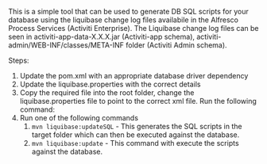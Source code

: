 This is a simple tool that can be used to generate DB SQL scripts for your database using the liquibase change log files availabile in the Alfresco Process Services (Activiti Enterprise).  The Liquibase change log files can be seen in activiti-app-data-X.X.X.jar (Activiti-app schema), activiti-admin/WEB-INF/classes/META-INF folder (Activiti Admin schema). 

Steps: 
1.	Update the pom.xml with an appropriate database driver dependency
2. Update the liquibase.properties with the correct details
3.	Copy the required file into the root folder, change the liquibase.properties file to point to the correct xml file. Run the following command:
4. Run one of the following commands
	1. `mvn liquibase:updateSQL` - This generates the SQL scripts in the target folder which can then be executed against the database.
	2. `mvn liquibase:update` - This command with execute the scripts against the database.


